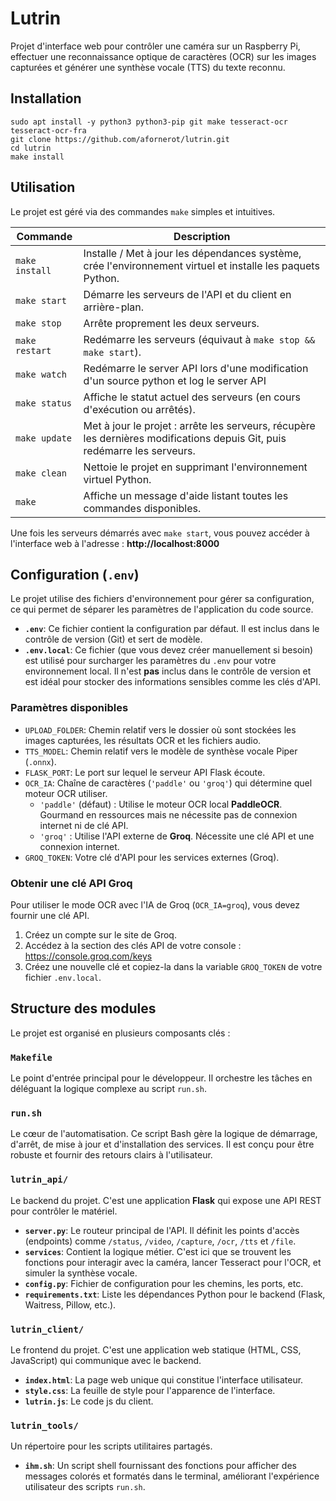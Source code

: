 # Lutrin

Projet d'interface web pour contrôler une caméra sur un Raspberry Pi, effectuer une reconnaissance optique de caractères (OCR) sur les images capturées et générer une synthèse vocale (TTS) du texte reconnu.

## Installation

```
sudo apt install -y python3 python3-pip git make tesseract-ocr tesseract-ocr-fra
git clone https://github.com/afornerot/lutrin.git
cd lutrin
make install
```

## Utilisation

Le projet est géré via des commandes `make` simples et intuitives.

| Commande        | Description                                                                                                               |
| --------------- | ------------------------------------------------------------------------------------------------------------------------- |
| `make install`  | Installe / Met à jour les dépendances système, crée l'environnement virtuel et installe les paquets Python.               |
| `make start`    | Démarre les serveurs de l'API et du client en arrière-plan.                                                               |
| `make stop`     | Arrête proprement les deux serveurs.                                                                                      |
| `make restart`  | Redémarre les serveurs (équivaut à `make stop && make start`).                                                            |
| `make watch`    | Redémarre le server API lors d'une modification d'un source python et log le server API                                   |
| `make status`   | Affiche le statut actuel des serveurs (en cours d'exécution ou arrêtés).                                                  |
| `make update`   | Met à jour le projet : arrête les serveurs, récupère les dernières modifications depuis Git, puis redémarre les serveurs. |
| `make clean`    | Nettoie le projet en supprimant l'environnement virtuel Python.                                                           |
| `make`          | Affiche un message d'aide listant toutes les commandes disponibles.                                                       |

Une fois les serveurs démarrés avec `make start`, vous pouvez accéder à l'interface web à l'adresse : **http://localhost:8000**

## Configuration (`.env`)

Le projet utilise des fichiers d'environnement pour gérer sa configuration, ce qui permet de séparer les paramètres de l'application du code source.

-   **`.env`**: Ce fichier contient la configuration par défaut. Il est inclus dans le contrôle de version (Git) et sert de modèle.
-   **`.env.local`**: Ce fichier (que vous devez créer manuellement si besoin) est utilisé pour surcharger les paramètres du `.env` pour votre environnement local. Il n'est **pas** inclus dans le contrôle de version et est idéal pour stocker des informations sensibles comme les clés d'API.

### Paramètres disponibles

-   `UPLOAD_FOLDER`: Chemin relatif vers le dossier où sont stockées les images capturées, les résultats OCR et les fichiers audio.
-   `TTS_MODEL`: Chemin relatif vers le modèle de synthèse vocale Piper (`.onnx`).
-   `FLASK_PORT`: Le port sur lequel le serveur API Flask écoute.
-   `OCR_IA`: Chaîne de caractères (`'paddle'` ou `'groq'`) qui détermine quel moteur OCR utiliser.
    -   `'paddle'` (défaut) : Utilise le moteur OCR local **PaddleOCR**. Gourmand en ressources mais ne nécessite pas de connexion internet ni de clé API.
    -   `'groq'` : Utilise l'API externe de **Groq**. Nécessite une clé API et une connexion internet.
-   `GROQ_TOKEN`: Votre clé d'API pour les services externes (Groq).

### Obtenir une clé API Groq

Pour utiliser le mode OCR avec l'IA de Groq (`OCR_IA=groq`), vous devez fournir une clé API.

1.  Créez un compte sur le site de Groq.
2.  Accédez à la section des clés API de votre console : https://console.groq.com/keys
3.  Créez une nouvelle clé et copiez-la dans la variable `GROQ_TOKEN` de votre fichier `.env.local`.

## Structure des modules

Le projet est organisé en plusieurs composants clés :

### `Makefile`
Le point d'entrée principal pour le développeur. Il orchestre les tâches en déléguant la logique complexe au script `run.sh`.

### `run.sh`
Le cœur de l'automatisation. Ce script Bash gère la logique de démarrage, d'arrêt, de mise à jour et d'installation des services. Il est conçu pour être robuste et fournir des retours clairs à l'utilisateur.

### `lutrin_api/`
Le backend du projet. C'est une application **Flask** qui expose une API REST pour contrôler le matériel.
- **`server.py`**: Le routeur principal de l'API. Il définit les points d'accès (endpoints) comme `/status`, `/video`, `/capture`, `/ocr`, `/tts` et `/file`.
- **`services`**: Contient la logique métier. C'est ici que se trouvent les fonctions pour interagir avec la caméra, lancer Tesseract pour l'OCR, et simuler la synthèse vocale.
- **`config.py`**: Fichier de configuration pour les chemins, les ports, etc.
- **`requirements.txt`**: Liste les dépendances Python pour le backend (Flask, Waitress, Pillow, etc.).

### `lutrin_client/`
Le frontend du projet. C'est une application web statique (HTML, CSS, JavaScript) qui communique avec le backend.
- **`index.html`**: La page web unique qui constitue l'interface utilisateur.
- **`style.css`**: La feuille de style pour l'apparence de l'interface.
- **`lutrin.js`**: Le code js du client.

### `lutrin_tools/`
Un répertoire pour les scripts utilitaires partagés.
- **`ihm.sh`**: Un script shell fournissant des fonctions pour afficher des messages colorés et formatés dans le terminal, améliorant l'expérience utilisateur des scripts `run.sh`.